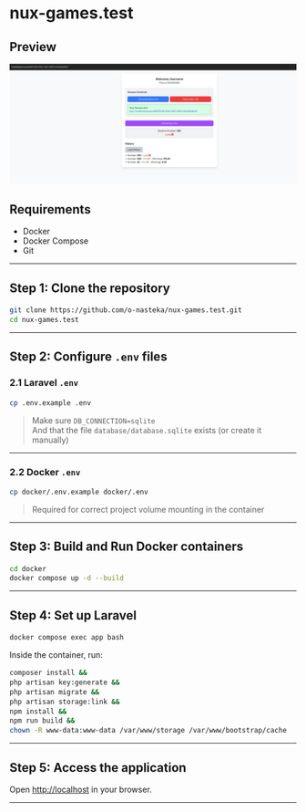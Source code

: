 # nux-games.test

## Preview

![App screenshot](screenshot.png)


## Requirements

- Docker
- Docker Compose
- Git

---

## Step 1: Clone the repository

```bash
git clone https://github.com/o-nasteka/nux-games.test.git
cd nux-games.test
```

---

## Step 2: Configure `.env` files

### 2.1 Laravel `.env`

```bash
cp .env.example .env
```

> Make sure `DB_CONNECTION=sqlite`  
> And that the file `database/database.sqlite` exists (or create it manually)

---

### 2.2 Docker `.env`

```bash
cp docker/.env.example docker/.env
```

> Required for correct project volume mounting in the container

---

## Step 3: Build and Run Docker containers

```bash
cd docker
docker compose up -d --build
```

---

## Step 4: Set up Laravel

```bash
docker compose exec app bash
```

Inside the container, run:

```bash
composer install &&
php artisan key:generate &&
php artisan migrate &&
php artisan storage:link &&
npm install &&
npm run build &&
chown -R www-data:www-data /var/www/storage /var/www/bootstrap/cache
```

---

## Step 5: Access the application

Open [http://localhost](http://localhost) in your browser.

---


